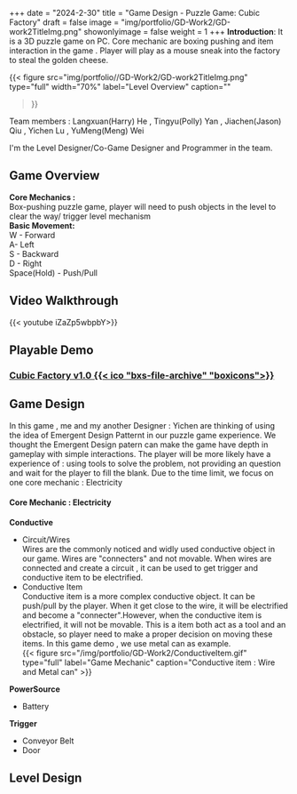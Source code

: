 +++
date = "2024-2-30"
title = "Game Design - Puzzle Game: Cubic Factory"
draft = false
image = "img/portfolio/GD-Work2/GD-work2TitleImg.png"
showonlyimage = false
weight = 1
+++
**Introduction**: It is a 3D puzzle game on PC.
Core mechanic are boxing pushing and item interaction in the game . Player will play as a mouse sneak into the factory to steal the golden cheese.

<!--more-->
{{< figure
  src="img/portfolio//GD-Work2/GD-work2TitleImg.png"
  type="full"
  width="70%"
  label="Level Overview"
  caption="" 
>}}

Team members : 
Langxuan(Harry) He , Tingyu(Polly) Yan , Jiachen(Jason) Qiu , Yichen Lu , YuMeng(Meng) Wei

I'm the Level Designer/Co-Game Designer and Programmer in the team.


## Game Overview
**Core Mechanics :**\
Box-pushing puzzle game, player will need to push objects in the level to clear the way/ trigger level mechanism\
**Basic Movement:**\
W - Forward\
A- Left\
S - Backward\
D - Right\
Space(Hold) - Push/Pull
## Video Walkthrough
{{< youtube iZaZp5wbpbY>}}
## Playable Demo
### [Cubic Factory v1.0  {{< ico "bxs-file-archive" "boxicons">}}](https://drive.google.com/file/d/15R7o-XaQ1GTrDYSuLYxwxKQXlBw8MMLt/view?usp=sharing "Game Demo")

## Game Design

In this game , me and my another Designer : Yichen are thinking of using the idea of Emergent Design Patternt in our puzzle game experience. We thought the Emergent Design patern can make the game have depth in gameplay with simple interactions. The player will be more likely have a experience of : using tools to solve the problem, not providing an question and wait for the player to fill the blank. Due to the time limit, we focus on one core mechanic : Electricity

#### Core Mechanic : Electricity

**Conductive**
* Circuit/Wires\
    Wires are the commonly noticed and widly used conductive object in our game. Wires are "connecters" and not movable. When wires are connected and create a circuit , it can be used to get trigger and conductive item to be electrified.
* Conductive Item\
    Conductive item is a more complex conductive object. It can be push/pull by the player. When it get close to the wire, it will be electrified and become a "connecter".However, when the conductive item is electrified, it will not be movable. This is a item both act as a tool and an obstacle, so player need to make a proper decision on moving these items. In this game demo , we use metal can as example.\
{{< figure
  src="/img/portfolio/GD-Work2/ConductiveItem.gif"
  type="full"
  label="Game Mechanic"
  caption="Conductive item : Wire and Metal can" >}}

**PowerSource**
* Battery

**Trigger**
* Conveyor Belt
* Door
  
## Level Design




